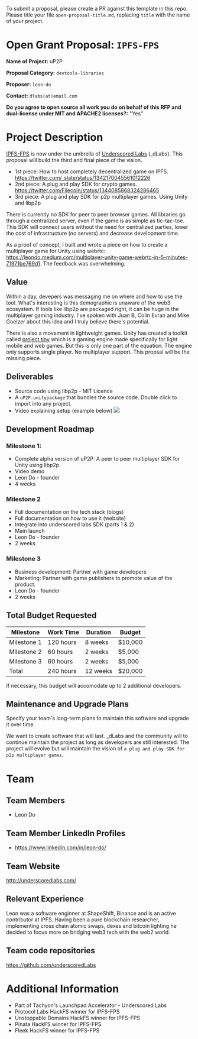 To submit a proposal, please create a PR against this template in this repo. Please title your file `open-proposal-title.md`, replacing `title` with the name of your project.

# Open Grant Proposal: `IPFS-FPS`

**Name of Project:** uP2P

**Proposal Category:** `devtools-libraries`

**Proposer:** `leon-do`

**Contact:** `dlabs(at)email.com`

**Do you agree to open source all work you do on behalf of this RFP and dual-license under MIT and APACHE2 licenses?:** "Yes" 

# Project Description

[IPFS-FPS](https://ipfs-fps.com) is now under the umbrella of [Underscored Labs](https://underscoredlabs.com) (_dLabs). This proposal will build the third and final piece of the vision. 

- 1st piece: How to host completely decentralized game on IPFS. https://twitter.com/_slate/status/1342170045561012226
- 2nd piece: A plug and play SDK for crypto games. https://twitter.com/Filecoin/status/1344085868324286465
- 3rd piece: A plug and play SDK for p2p multiplayer games.  Using Unity and libp2p

There is currently no SDK for peer to peer browser games. All libraries go through a centralized server, even if the game is as simple as tic-tac-toe. This SDK will connect users without the need for centralized parties, lower the cost of infrastructure (no servers) and decrease development time.

As a proof of concept, I built and wrote a piece on how to create a multiplayer game for Unity using webrtc: https://leondo.medium.com/multiplayer-unity-game-webrtc-in-5-minutes-71971be769d1. The feedback was overwhelming.

## Value

Within a day, devepers was messaging me on where and how to use the tool. What's interesting is this demographic is unaware of the web3 ecosystem. If tools like libp2p are packaged right, it can be huge in the multiplayer gaming industry. I've spoken with Juan B, Colin Evran and Mike Goelzer about this idea and I truly believe there's potential.

There is also a movement in lightweight games. Unity has created a toolkit called [project tiny](https://unity.com/solutions/instant-games) which is a gaming engine made specifically for light mobile and web games. But this is only one part of the equation. The engine only supports single player. No multiplayer support. This propsal will be the missing piece.

## Deliverables

- Source code using libp2p - MIT Licence
- A `uP2P.unitypackage` that bundles the source code. Double click to import into any project.
- Video explaining setup (example below)
[![](https://user-images.githubusercontent.com/19412160/104258887-57135880-544e-11eb-8be6-43fdcab81df0.png)](https://www.youtube.com/watch?v=be9VtUymNPs)

## Development Roadmap

### Milestone 1: 
- Complete alpha version of uP2P: A peer to peer multiplayer SDK for Unity using libp2p.
- Video demo
- Leon Do - founder
- 4 weeks

### Milestone 2
- Full documentation on the tech stack (blogs)
- Full documentation on how to use it (website)
- Integrate into underscored labs SDK (parts 1 & 2)
- Main launch
- Leon Do - founder
- 2 weeks

### Milestone 3
- Business development: Partner with game developers
- Marketing: Partner with game publishers to promote value of the product.
- Leon Do - founder
- 2 weeks

## Total Budget Requested

|  Milestone  | Work Time | Duration | Budget  |
|-------------|-----------|----------|-------- |
| Milestone 1 | 120 hours | 8 weeks  | $10,000 |
| Milestone 2 | 60 hours  | 2 weeks  | $5,000  |
| Milestone 3 | 60 hours  | 2 weeks  | $5,000  |
| Total       | 240 hours | 12 weeks | $20,000 |

If necessary, this budget will accomodate up to 2 additional developers.

## Maintenance and Upgrade Plans

Specify your team's long-term plans to maintain this software and upgrade it over time.

We want to create software that will last. _dLabs and the community will to continue maintain the project as long as developers are still interested. The project will evolve but will maintain the vision of `a plug and play SDK for p2p multiplayer games`.

# Team

## Team Members

- Leon Do

## Team Member LinkedIn Profiles

- https://www.linkedin.com/in/leon-do/

## Team Website

http://underscoredlabs.com/

## Relevant Experience

Leon was a software enginner at ShapeShift, Binance and is an active contributor at IPFS. Having been a pure blockchain researcher, implementing cross chain atomic swaps, dexes and bitcoin lighting he decided to focus more on bridging web3 tech with the web2 world.

## Team code repositories

https://github.com/underscoredLabs

# Additional Information

- Part of Tachyon's Launchpad Accelerator - Underscored Labs
- Protocol Labs HackFS winner for IPFS-FPS
- Unstoppable Domains HackFS winner for IPFS-FPS
- Pinata HackFS winner for IPFS-FPS
- Fleek HackFS winner for IPFS-FPS
